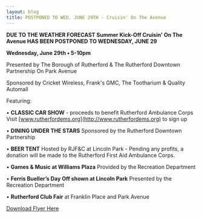 ```yaml
---
layout: blog
title: POSTPONED TO WED. JUNE 29TH - Cruisin' On The Avenue
---
```


**DUE TO THE WEATHER FORECAST Summer Kick-Off Cruisin' On The Avenue HAS BEEN POSTPONED TO WEDNESDAY, JUNE 29**

**Wednesday, June 29th • 5-10pm**

Presented by The Borough of Rutherford & The Rutherford Downtown Partnership
On Park Avenue

Sponsored by Cricket Wireless, Frank's GMC, The Tootharium & Quality Automall

Featuring: 

• **CLASSIC CAR SHOW** - proceeds to benefit Rutherford Ambulance Corps
Visit [www.rutherfordems.org](http://www.rutherfordems.org) to sign up

• **DINING UNDER THE STARS**
Sponsored by the Rutherford Downtown Partnership

• **BEER TENT**
Hosted by RJF&C at Lincoln Park - Pending any profits, a donation
will be made to the Rutherford First Aid Ambulance Corps.

• **Games & Music at Williams Plaza**
Provided by the Recreation Department

• **Ferris Bueller’s Day Off shown at Lincoln Park**
Presented by the Recreation Department

• **Rutherford Club Fair** 
at Franklin Place and Park Avenue


[Download Flyer Here](https://storage.googleapis.com/static.rutherford-nj.com/recreation/posts/flyer%20raindate.doc)
